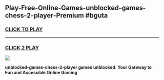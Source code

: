 
## Play-Free-Online-Games-unblocked-games-chess-2-player-Premium #bguta
<h3>
<a href="https://premium.freeplayer.one?title=unblocked-games-chess-2-player&ref=8M">CLICK TO PLAY</a></h3>
<hr>

<h3>
<a href="https://premium.freeplayer.one?title=unblocked-games-chess-2-player&ref=8M">CLICK 2 PLAY</a>
  
</h3>

<a href="https://premium.freeplayer.one?title=unblocked-games-chess-2-player&ref=8M"><img src="https://clearcache.store/games.png"></a>


**unblocked-games-chess-2-player games unblocked: Your Gateway to Fun and Accessible Online Gaming**
